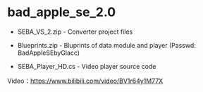 # bad_apple_se_2.0

* SEBA_VS_2.zip - Converter project files


* Blueprints.zip - Bluprints of data module and player (Passwd: BadAppleSEbyGlacc)


* SEBA_Player_HD.cs - Video player source code

Video：https://www.bilibili.com/video/BV1r64y1M77X
